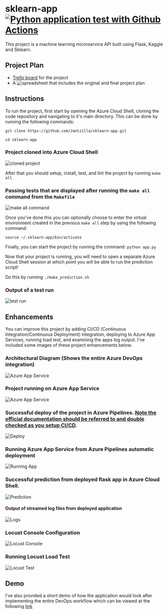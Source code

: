 # sklearn-app [![Python application test with Github Actions](https://github.com/Jantzilla/sklearn-app/actions/workflows/python-app.yml/badge.svg)](https://github.com/Jantzilla/sklearn-app/actions/workflows/python-app.yml)

This project is a machine learning microservice API built using Flask, Kaggle and Sklearn.

## Project Plan

* [Trello board](https://...) for the project
* A ![spreadsheet](/...) that includes the original and final project plan

## Instructions

To run the project, first start by opening the Azure Cloud Shell, cloning the code repository and navigating to it's main directory. This can be done by running the following commands:

`git clone https://github.com/Jantzilla/sklearn-app.git`

`cd sklearn-app`

### Project cloned into Azure Cloud Shell
![cloned project](/screenshots/ssh-git-clone.png)

After that you should setup, install, test, and lint the project by running `make all`

### Passing tests that are displayed after running the `make all` command from the `Makefile`
![make all command](/screenshots/make-all.png)

Once you've done this you can optionally choose to enter the virtual environment created in the previous `make all` step by using the following command:

`source ~/.sklearn-app/bin/activate`

Finally, you can start the project by running the command: `python app.py`

Now that your project is running, you will need to open a separate Azure Cloud Shell session at which point you will be able to run the prediction script! 

Do this by running  `./make_prediction.sh`

### Output of a test run
![test run](/screenshots/test-run.png)

## Enhancements

You can improve this project by adding CI/CD (Continuous Integration/Continuous Deployment) integration, deploying to Azure App Services, running load test, and examining the apps log output. I've included some images of these project enhancements below.

### Architectural Diagram (Shows the entire Azure DevOps integration)
![Azure App Service](/udacity-architecture-diagram.png)

### Project running on Azure App Service
![Azure App Service](/screenshots/azure-app-services.png)

### Successful deploy of the project in Azure Pipelines.  [Note the official documentation should be referred to and double checked as you setup CI/CD](https://docs.microsoft.com/en-us/azure/devops/pipelines/ecosystems/python-webapp?view=azure-devops).
![Deploy](/screenshots/azure-deploy.png)

### Running Azure App Service from Azure Pipelines automatic deployment
![Running App](/screenshots/running-azure-app.png)

### Successful prediction from deployed flask app in Azure Cloud Shell.
![Prediction](/screenshots/azure-app-services-prediction.png)

#### Output of streamed log files from deployed application
![Logs](/screenshots/app-logs.png)

### Locust Console Configuration
![Locust Console](/screenshots/locust-console-start.png)

### Running Locust Load Test
![Locust Test](/screenshots/locust-load-test.png)

## Demo

I've also provided a short demo of how the application would look after implementing the entire DevOps workflow which can be viewed at the following [link](https://youtu.be/lzZCmYEWvMw)


